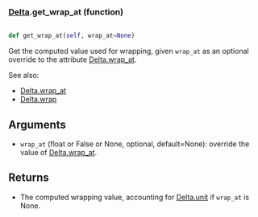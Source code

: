 ### [Delta](Delta.md).get_wrap_at (function)


```py

def get_wrap_at(self, wrap_at=None)

```



Get the computed value used for wrapping, given `wrap_at` as an optional
override to the attribute [Delta.wrap_at](Delta.wrap_at.md).

See also:

* [Delta.wrap_at](Delta.wrap_at.md)
* [Delta.wrap](Delta.wrap.md)

Arguments
------------
* `wrap_at` (float or False or None, optional, default=None): override
    the value of [Delta.wrap_at](Delta.wrap_at.md).

Returns
----------
* The computed wrapping value, accounting for [Delta.unit](Delta.unit.md) if `wrap_at`
    is None.

